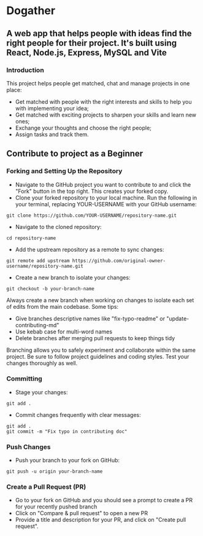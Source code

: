 # Dogather

## A web app that helps people with ideas find the right people for their project. It's built using React, Node.js, Express, MySQL and Vite 

### Introduction

This project helps people get matched, chat and manage projects in one place:

* Get matched with people with the right interests and skills to help you with implementing your idea;
* Get matched with exciting projects to sharpen your skills and learn new ones;
* Exchange your thoughts and choose the right people;
* Assign tasks and track them.


## Contribute to project as a Beginner

### Forking and Setting Up the Repository

* Navigate to the GitHub project you want to contribute to and click the "Fork" button in the top right. This creates your forked copy.
* Clone your forked repository to your local machine. Run the following in your terminal, replacing YOUR-USERNAME with your GitHub username:
  
```
git clone https://github.com/YOUR-USERNAME/repository-name.git
```

* Navigate to the cloned repository:

```
cd repository-name
```

* Add the upstream repository as a remote to sync changes:
  
```
git remote add upstream https://github.com/original-owner-username/repository-name.git
```

* Create a new branch to isolate your changes:
```
git checkout -b your-branch-name
```

Always create a new branch when working on changes to isolate each set of edits from the main codebase. Some tips:

* Give branches descriptive names like "fix-typo-readme" or "update-contributing-md"
* Use kebab case for multi-word names
* Delete branches after merging pull requests to keep things tidy

Branching allows you to safely experiment and collaborate within the same project. Be sure to follow project guidelines and coding styles. Test your changes thoroughly as well. 

### Committing 

* Stage your changes:

```
git add .
```

* Commit changes frequently with clear messages:

```
git add .
git commit -m "Fix typo in contributing doc"
```

### Push Changes

* Push your branch to your fork on GitHub:

```
git push -u origin your-branch-name
```

###  Create a Pull Request (PR)

* Go to your fork on GitHub and you should see a prompt to create a PR for your recently pushed branch
* Click on "Compare & pull request" to open a new PR
* Provide a title and description for your PR, and click on "Create pull request".









